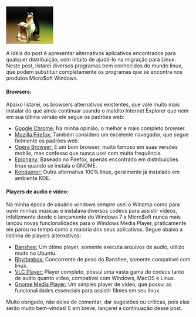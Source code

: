 ![Migrando definitivamente para Linux](/images/mingrando-de-windows-para-linux.jpg)

A idéia do post é apresentar alternativos aplicativos encontrados para qualquer distribuição, com intuito de ajudá-lo na migração para Linux. Neste post, listarei diversos programas bem conhecidos do mundo linux, que podem substituir completamente os programas que se encontra nos produtos Micro$oft Windows.

#### Browsers:

Abaixo listarei, os browsers alternativos existentes, que vale muito mais instalar do que ainda continuar usando o maldito Internet Explorer que nem em sua última versão ele segue os padrões web:

*   [Google Chrome:](http://www.google.com/chrome?hl=pt-BR) Na minha opinião, o melhor e mais completo browser.
*   [Mozilla Firefox:](http://br.mozdev.org/) Também considero um excelente navegador, que segue fielmente os padrões web.
*   [Opera Browser:](http://www.opera.com/) É um bom browser, muito famoso em suas versões mobile, mas confesso que nunca usei com muita frequência.
*   [Epiphany:](http://projects.gnome.org/epiphany/) Baseado no Firefox, apenas encontrado em distribuições linux quando se instala o GNOME.
*   [Konqueror:](http://www.konqueror.org/) Outra alternativa 100% linux, geralmente já instalado em ambiente KDE.

#### Players de audio e vídeo:

Na minha época de usuário windows sempre usei o Winamp como para ouvir minhas músicas e instalava diversos codecs para assistir vídeos, infelizmente desde o lançamento do Windows 7 a Micro$oft nunca mais lançou novas funcionalidades para o Windows Media Player, praticamente ele parou no tempo como a maioria dos seus aplicativos. Segue abaixo a listinha de players alternativos:

*   [Banshee:](http://banshee.fm/) Um ótimo player, somente executa arquivos de audio, utilizo muito no Ubuntu.
*   [Rhythmbox:](http://projects.gnome.org/rhythmbox/) Concorrente de peso do Banshee, somente compatível com linux.
*   [VLC Player:](http://www.videolan.org/vlc/) Player completo, possui uma vasta gama de codecs tanto de audio quanto video, compatível com Windows, MacOS e Linux.
*   [Gnome Media Player:](https://launchpad.net/gnome-media-player) Um simples player de vídeo, que possui as funcionalidades essenciais para assistir filmes em seu linux.

Muito obrigado, não deixe de comentar, dar sugestões ou críticas, pois elas serão muito bem-vindas! E em breve, lançarei a continuação desse post.